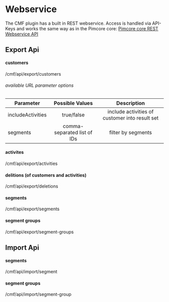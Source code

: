 # Webservice

The CMF plugin has a built in REST webservice. Access is handled via API-Keys and works the same way as in the Pimcore core:
[Pimcore core REST Webservice API](https://www.pimcore.org/docs/latest/Web_Services/index.html)

## Export Api

#### customers

/cmf/api/export/customers

###### available URL parameter options
| Parameter             |Possible Values                | Description                                                 |
| --------------------- |:---------------------------:  |:-----------------------------------------------------------:|
| includeActivities     |true/false                     | include activities of customer into result set              |
| segments              |comma-separated list of IDs    | filter by segments                                          |


#### activites

/cmf/api/export/activities

#### delitions (of customers and activities)

/cmf/api/export/deletions

#### segments

/cmf/api/export/segments

#### segment groups

/cmf/api/export/segment-groups

## Import Api

#### segments

/cmf/api/import/segment

#### segment groups

/cmf/api/import/segment-group